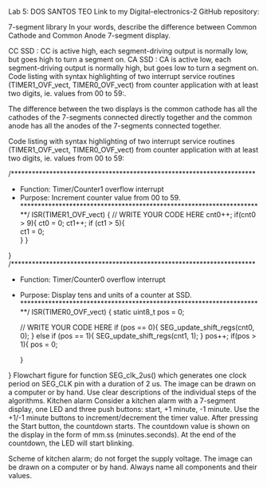 Lab 5: DOS SANTOS TEO
Link to my Digital-electronics-2 GitHub repository:

7-segment library
In your words, describe the difference between Common Cathode and Common Anode 7-segment display.

CC SSD : CC is active high, each segment-driving output is normally low, but goes high to turn a segment on.
CA SSD : CA is active low, each segment-driving output is normally high, but goes low to turn a segment on.
Code listing with syntax highlighting of two interrupt service routines (TIMER1_OVF_vect, TIMER0_OVF_vect) from counter application with at least two digits, ie. values from 00 to 59:.

The difference between the two displays is the common cathode has all the cathodes of the 7-segments connected directly together and the common anode has all the anodes of the 7-segments connected together.

Code listing with syntax highlighting of two interrupt service routines (TIMER1_OVF_vect, TIMER0_OVF_vect) from counter application with at least two digits, ie. values from 00 to 59:

/**********************************************************************
 * Function: Timer/Counter1 overflow interrupt
 * Purpose:  Increment counter value from 00 to 59.
 **********************************************************************/
ISR(TIMER1_OVF_vect)
{
    // WRITE YOUR CODE HERE
    cnt0++;
	if(cnt0 > 9){
          ct0 = 0;
	  ct1++;
	  if (ct1 > 5){			
	      ct1 = 0;				
	  }
	}

}
/**********************************************************************
 * Function: Timer/Counter0 overflow interrupt
 * Purpose:  Display tens and units of a counter at SSD.
 **********************************************************************/
ISR(TIMER0_OVF_vect)
{
    static uint8_t pos = 0;

    // WRITE YOUR CODE HERE
    if (pos == 0){
	SEG_update_shift_regs(cnt0, 0);
    }
    else if (pos == 1){
		SEG_update_shift_regs(cnt1, 1);
    }
    pos++;
    if(pos > 1){
	pos = 0;

    }

}
Flowchart figure for function SEG_clk_2us() which generates one clock period on SEG_CLK pin with a duration of 2 us. The image can be drawn on a computer or by hand. Use clear descriptions of the individual steps of the algorithms.
Kitchen alarm
Consider a kitchen alarm with a 7-segment display, one LED and three push buttons: start, +1 minute, -1 minute. Use the +1/-1 minute buttons to increment/decrement the timer value. After pressing the Start button, the countdown starts. The countdown value is shown on the display in the form of mm.ss (minutes.seconds). At the end of the countdown, the LED will start blinking.

Scheme of kitchen alarm; do not forget the supply voltage. The image can be drawn on a computer or by hand. Always name all components and their values.
